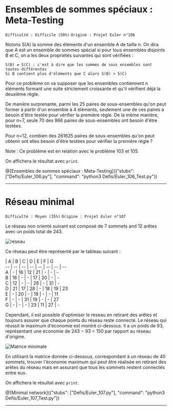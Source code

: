 # Ensembles de sommes spéciaux : Meta-Testing
`Difficulté : Difficile (50%)`
`Origine : Projet Euler n°106`

Notons S(A) la somme des éléments d'un ensemble A de taille n. On dira que A est un ensemble de sommes spécial si pour tous ensembles disjoints B et C, on a les deux propriétés suivantes qui sont vérifiées :

    S(B) ≠ S(C) : c'est à dire que les sommes de sous ensembles sont toutes différentes
    Si B contient plus d'éléments que C alors S(B) > S(C)

Pour ce problème on va supposer que les ensembles contiennent n éléments formant une suite strictement croissante et qu'il vérifient déjà la deuxième règle.

De manière surprenante, parmi les 25 paires de sous-ensembles qu'on peut former à partir d'un ensemble à 4 éléments, seulement une de ces paires a besoin d'être testée pour vérifier la première règle. De la même manière, pour n=7, seule 70 des 966 paires de sous-ensembles ont besoin d'être testées.

Pour n=12, combien des 261625 paires de sous-ensembles qu'on peut obtenir ont elles besoin d'être testées pour vérifier la première règle ?

Note : Ce problème est en relation avec le problème 103 et 105.

On affichera le résultat avec `print`.

@[Ensembles de sommes spéciaux : Meta-Testing]({"stubs": ["Defis/Euler_106.py"], "command": "python3 Defis/Euler_106_Test.py"})

---

# Réseau minimal
`Difficulté : Moyen (35%)`
`Origine : Projet Euler n°107`

Le réseau non orienté suivant est composé de 7 sommets and 12 arêtes avec un poids total de 243. 

![reseau](https://projecteuler.net/project/images/p107_1.gif)

Ce réseau peut être représenté par le tableau suivant :

 | A | B | C | D | E | F | G   
 -- | -- | -- | -- | -- | -- | -- | --  
A | - | 16 | 12 | 21 | - | - | -   
B | 16 | - | -  | 17 | 20 | - | -  
C | 12 | - | - | 28 | - | 31 | -  
D | 21 | 17 | 28 | - | 18 | 19 | 23  
E | - | 20 | - | 18 | - | - | 11  
F | - | - | 31 | 19 | - | - | 27  
G | - | - | - | 23 | 11 | 27 | -  

Cependant, il est possible d'optimiser le reseau en retirant des arêtes et toujours assurer que chaque points du réseau reste connecté. Le réseau qui réussit le maximum d'économie est montré ci-dessous. Il a un poids de 93, représentant une économie de 243 − 93 = 150 par rapport au réseau d'origine.

![Matrice minimale](https://projecteuler.net/project/images/p107_2.gif)

En utilisant la matrice donnée ci-dessous,  correspondant à un réseau de 40 sommets, trouver l'économie maximum qui peut être réalisée en retirant des arêtes du réseau mais en assurant que tous les sommets restent connectés entre eux.

On affichera le résultat avec `print`.

@[Minimal network]({"stubs": ["Defis/Euler_107.py"], "command": "python3 Defis/Euler_107_Test.py"})

---
